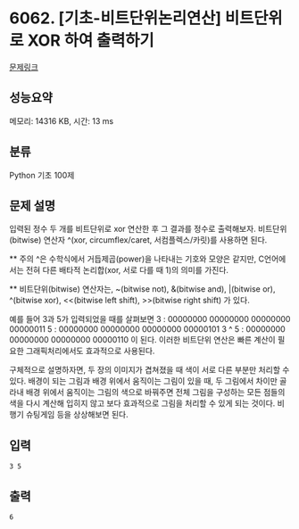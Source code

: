 # 6062. [기초-비트단위논리연산] 비트단위로 XOR 하여 출력하기

[문제링크](https://codeup.kr/problem.php?id=6062)

## 성능요약

메모리: 14316 KB, 시간: 13 ms

## 분류

Python 기초 100제

## 문제 설명

입력된 정수 두 개를 비트단위로 xor 연산한 후 그 결과를 정수로 출력해보자.
비트단위(bitwise) 연산자 ^(xor, circumflex/caret, 서컴플렉스/카릿)를 사용하면 된다.

** 주의 ^은 수학식에서 거듭제곱(power)을 나타내는 기호와 모양은 같지만,
C언어에서는 전혀 다른 배타적 논리합(xor, 서로 다를 때 1)의 의미를 가진다.

** 비트단위(bitwise) 연산자는,
~(bitwise not), &(bitwise and), |(bitwise or), ^(bitwise xor),
<<(bitwise left shift), >>(bitwise right shift)
가 있다.

예를 들어 3과 5가 입력되었을 때를 살펴보면
3       : 00000000 00000000 00000000 00000011
5       : 00000000 00000000 00000000 00000101
3 ^ 5 : 00000000 00000000 00000000 00000110
이 된다.
이러한 비트단위 연산은 빠른 계산이 필요한 그래픽처리에서도 효과적으로 사용된다.

구체적으로 설명하자면,
두 장의 이미지가 겹쳐졌을 때 색이 서로 다른 부분만 처리할 수 있다.
배경이 되는 그림과 배경 위에서 움직이는 그림이 있을 때,
두 그림에서 차이만 골라내 배경 위에서 움직이는 그림의 색으로 바꿔주면
전체 그림을 구성하는 모든 점들의 색을 다시 계산해 입히지 않고
보다 효과적으로 그림을 처리할 수 있게 되는 것이다.
비행기 슈팅게임 등을 상상해보면 된다.

## 입력

```
3 5
```

## 출력

```
6
```